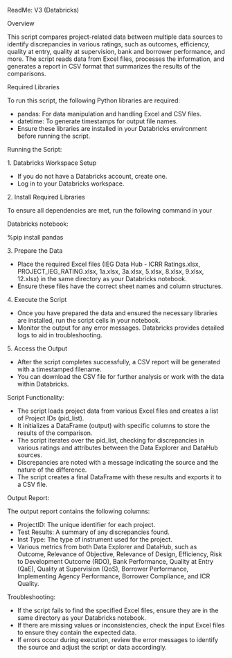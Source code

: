 ﻿ReadMe: V3 (Databricks)


Overview

This script compares project-related data between multiple data sources to identify discrepancies in various ratings, such as outcomes, efficiency, quality at entry, quality at supervision, bank and borrower performance, and more. The script reads data from Excel files, processes the information, and generates a report in CSV format that summarizes the results of the comparisons.

Required Libraries

To run this script, the following Python libraries are required:

- pandas: For data manipulation and handling Excel and CSV files.
- datetime: To generate timestamps for output file names.
- Ensure these libraries are installed in your Databricks environment before running the script.

Running the Script:

1\. Databricks Workspace Setup

- If you do not have a Databricks account, create one.
- Log in to your Databricks workspace.

2\. Install Required Libraries

To ensure all dependencies are met, run the following command in your 

Databricks notebook:

%pip install pandas

3\. Prepare the Data

- Place the required Excel files (IEG Data Hub - ICRR Ratings.xlsx, PROJECT\_IEG\_RATING.xlsx, 1a.xlsx, 3a.xlsx, 5.xlsx, 8.xlsx, 9.xlsx, 12.xlsx) in the same directory as your Databricks notebook.
- Ensure these files have the correct sheet names and column structures.

4\. Execute the Script

- Once you have prepared the data and ensured the necessary libraries are installed, run the script cells in your notebook.
- Monitor the output for any error messages. Databricks provides detailed logs to aid in troubleshooting.


5\. Access the Output

- After the script completes successfully, a CSV report will be generated with a timestamped filename.
- You can download the CSV file for further analysis or work with the data within Databricks.

Script Functionality:

- The script loads project data from various Excel files and creates a list of Project IDs (pid\_list).
- It initializes a DataFrame (output) with specific columns to store the results of the comparison.
- The script iterates over the pid\_list, checking for discrepancies in various ratings and attributes between the Data Explorer and DataHub sources.
- Discrepancies are noted with a message indicating the source and the nature of the difference.
- The script creates a final DataFrame with these results and exports it to a CSV file.


Output Report:

The output report contains the following columns:

- ProjectID: The unique identifier for each project.
- Test Results: A summary of any discrepancies found.
- Inst Type: The type of instrument used for the project.
- Various metrics from both Data Explorer and DataHub, such as Outcome, Relevance of Objective, Relevance of Design, Efficiency, Risk to Development Outcome (RDO), Bank Performance, Quality at Entry (QaE), Quality at Supervision (QoS), Borrower Performance, Implementing Agency Performance, Borrower Compliance, and ICR Quality.

Troubleshooting:

- If the script fails to find the specified Excel files, ensure they are in the same directory as your Databricks notebook.
- If there are missing values or inconsistencies, check the input Excel files to ensure they contain the expected data.
- If errors occur during execution, review the error messages to identify the source and adjust the script or data accordingly.

